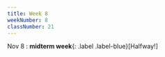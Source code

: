 ```yaml
---
title: Week 8
weekNumber: 8
classNumber: 21
---
```


Nov 8
: **midterm week**{: .label .label-blue}[Halfway!]
